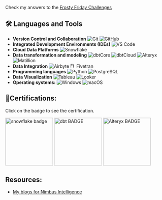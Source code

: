 Check my answers to the [Frosty Friday Challenges](https://github.com/darko-nimbus/FROSTYFRIDAYCHALLENGES)

## 🛠️ Languages and Tools

- **Version Control and Collaboration** ![Git](https://img.shields.io/badge/Git-F05032?logo=Git&logoColor=white&style=flat) ![GitHub](https://img.shields.io/badge/GitHub-181717?logo=GitHub&logoColor=white&style=flat)
- **Integrated Development Environments (IDEs)** ![VS Code](https://img.shields.io/badge/VS%20Code-007ACC?logo=Visual%20Studio%20Code&logoColor=white&style=flat)
- **Cloud Data Platforms** ![Snowflake](https://img.shields.io/badge/Snowflake-29B5E8?logo=Snowflake&logoColor=white&style=flat)
- **Data transformation and modeling** ![dbtCore](https://img.shields.io/badge/dbtCore-FF694B?logo=DBT&logoColor=white&style=flat) ![dbtCloud](https://img.shields.io/badge/dbtCloud-FF694B?logo=DBT&logoColor=white&style=flat) ![Alteryx](https://img.shields.io/badge/Alteryx-0078C0?logo=alteryx&logoColor=white&style=flat) ![Matillion](https://img.shields.io/badge/Matillion-19E57F?logo=Matillion&logoColor=white&style=flat)
- **Data Integration**
![Airbyte](https://img.shields.io/badge/Airbyte-615EFF?logo=Airbyte&logoColor=white&style=flat)  <a href="https://your-fivetran-link-here" target="_blank"><img src="https://cdn.icon-icons.com/icons2/2699/PNG/512/fivetran_logo_icon_170149.png" alt="Fivetran" width="15" height="15"></a> Fivetran
- **Programming languages** ![Python](https://img.shields.io/badge/Python-3776AB?logo=Python&logoColor=white&style=flat) ![PostgreSQL](https://img.shields.io/badge/PostgreSQL-336791?logo=PostgreSQL&logoColor=white&style=flat)
- **Data Visualization** ![Tableau](https://img.shields.io/badge/Tableau-E97627?logo=Tableau&logoColor=white&style=flat) ![Looker](https://img.shields.io/badge/Looker-4285F4?logo=Looker&logoColor=white&style=flat)
- **Operating systems:** ![Windows](https://img.shields.io/badge/Windows-0078D6?logo=Windows&logoColor=white&style=flat) ![macOS](https://img.shields.io/badge/macOS-000000?logo=macOS&logoColor=white&style=flat)


## 📄Certifications:

Click on the badge to see the certification.

[<img alt="snowflake badge" width="150" src="https://miro.medium.com/v2/resize:fit:302/0*rSN2PYxEHCVi-_Es.png"/>](https://pdf.credential.net/9hopyggw_1698911053725.pdf) [<img alt="dbt BADGE" width="150" src="https://templates.images.credential.net/167892285199942014616515742341.png"/>](https://credentials.getdbt.com/84d416da-8341-4463-bf09-cbf8f8792aec#gs.3tise5) [<img alt="Alteryx BADGE" width="150" src="https://images.credly.com/size/340x340/images/14744318-8d6a-49c3-971d-6a4a0f524925/Certification_Designer_Core.png"/>](https://www.credly.com/badges/9328d8d9-cbaf-4a52-bdeb-1549e622d57a/public_url)

## Resources:
- [My blogs for Nimbus Intelligence](https://nimbusintelligence.com/author/darko-compagnoninimbusintelligence-com/)
